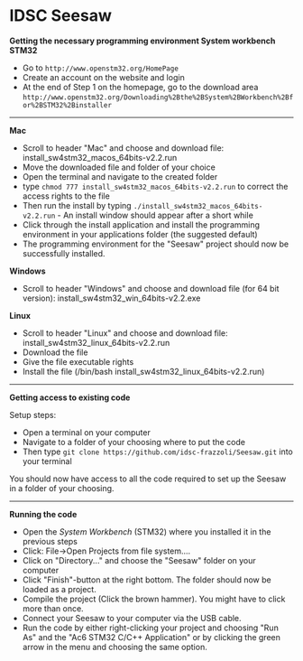 # IDSC Seesaw

**Getting the necessary programming environment System workbench STM32**

- Go to `http://www.openstm32.org/HomePage`
- Create an account on the website and login
- At the end of Step 1 on the homepage, go to the download area `http://www.openstm32.org/Downloading%2Bthe%2BSystem%2BWorkbench%2Bfor%2BSTM32%2Binstaller`

--------------------------------------------------------------------------
**Mac**
- Scroll to header "Mac" and choose and download file: install_sw4stm32_macos_64bits-v2.2.run
- Move the downloaded file and folder of your choice
- Open the terminal and navigate to the created folder
- type `chmod 777 install_sw4stm32_macos_64bits-v2.2.run` to correct the access rights to the file
- Then run the install by typing `./install_sw4stm32_macos_64bits-v2.2.run` - An install window should appear after a short while
- Click through the install application and install the programming environment in your applications folder (the suggested default)
- The programming environment for the "Seesaw" project should now be successfully installed.

**Windows**
- Scroll to header "Windows" and choose and download file (for 64 bit version): install_sw4stm32_win_64bits-v2.2.exe

**Linux**
- Scroll to header "Linux" and choose and download file: install_sw4stm32_linux_64bits-v2.2.run
- Download the file
- Give the file executable rights
- Install the file (/bin/bash install_sw4stm32_linux_64bits-v2.2.run)

--------------------------------------------------------------------------

**Getting access to existing code**

Setup steps:
- Open a terminal on your computer
- Navigate to a folder of your choosing where to put the code
- Then type `git clone https://github.com/idsc-frazzoli/Seesaw.git` into your terminal

You should now have access to all the code required to set up the Seesaw in a folder of your choosing. 

--------------------------------------------------------------------------
**Running the code**
- Open the *System Workbench* (STM32) where you installed it in the previous steps
- Click: File->Open Projects from file system....  
- Click on "Directory..." and choose the "Seesaw" folder on your computer
- Click "Finish"-button at the right bottom. The folder should now be loaded as a project. 
- Compile the project (Click the brown hammer). You might have to click more than once. 
- Connect your Seesaw to your computer via the USB cable. 
- Run the code by either right-clicking your project and choosing "Run As" and the "Ac6 STM32 C/C++ Application" or by clicking the green arrow in the menu and choosing the same option.

